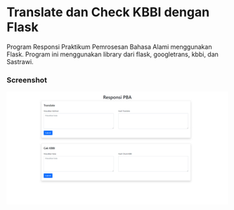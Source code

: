 # Translate dan Check KBBI dengan Flask
Program Responsi Praktikum Pemrosesan Bahasa Alami menggunakan Flask. Program ini menggunakan library dari flask, googletrans, kbbi, dan Sastrawi.

### Screenshot 
![SS](./ss.png)
